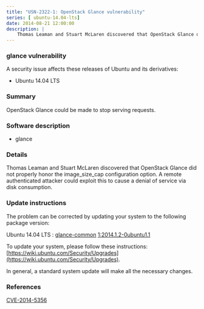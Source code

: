 ```yaml
---
title: "USN-2322-1: OpenStack Glance vulnerability"
series: [ ubuntu-14.04-lts]
date: 2014-08-21 12:00:00
description: |
    Thomas Leaman and Stuart McLaren discovered that OpenStack Glance did not properly honor the image_size_cap configuration option. A remote authenticated attacker could exploit this to cause a denial of service via disk consumption. 
--- 
```

 
 


### glance vulnerability

A security issue affects these releases of Ubuntu and its derivatives:

* Ubuntu 14.04 LTS

### Summary

OpenStack Glance could be made to stop serving requests. 

### Software description

* glance 

### Details

Thomas Leaman and Stuart McLaren discovered that OpenStack Glance did not properly honor the image_size_cap configuration option. A remote authenticated attacker could exploit this to cause a denial of service via disk consumption. 

### Update instructions

The problem can be corrected by updating your system to the following package version:

Ubuntu 14.04 LTS
 : [glance-common](https://launchpad.net/ubuntu/+source/glance) <span> [1:2014.1.2-0ubuntu1.1](https://launchpad.net/ubuntu/+source/glance/1:2014.1.2-0ubuntu1.1) </span> 

To update your system, please follow these instructions: [https://wiki.ubuntu.com/Security/Upgrades](https://wiki.ubuntu.com/Security/Upgrades).

In general, a standard system update will make all the necessary changes. 

### References

 
 [CVE-2014-5356](http://people.ubuntu.com/~ubuntu-security/cve/CVE-2014-5356)
 

